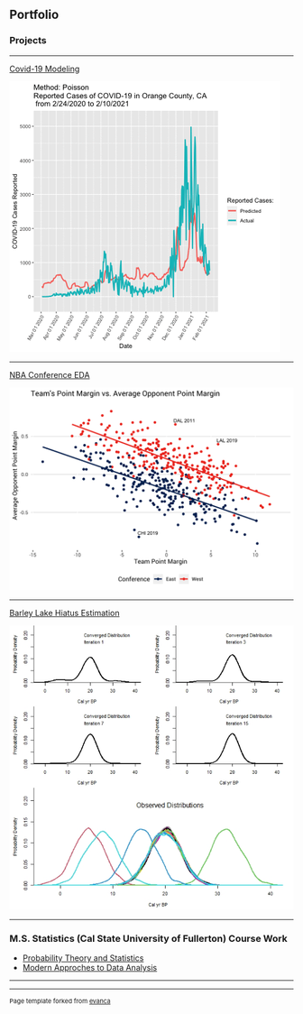 ## Portfolio

### Projects 

---

[Covid-19 Modeling](/covid_project.md)

<img src="images/orange_animation_02_10.gif?raw=true"/>

---

[NBA Conference EDA](/html/NBA_Exploritory_Data_Analysis.html)

<img src="images/point_margin_plot.png?raw=true"/>

---

[Barley Lake Hiatus Estimation](/barley_lake.md)

<img src="images/barley_lake_convergence_dist_plot.jpeg?raw=true"/>

---

### M.S. Statistics (Cal State University of Fullerton) Course Work

- [Probability Theory and Statistics](/Math_530.md)
- [Modern Approches to Data Analysis](/Math_437.md)

---




---
<p style="font-size:11px">Page template forked from <a href="https://github.com/evanca/quick-portfolio">evanca</a></p>
<!-- Remove above link if you don't want to attibute -->

